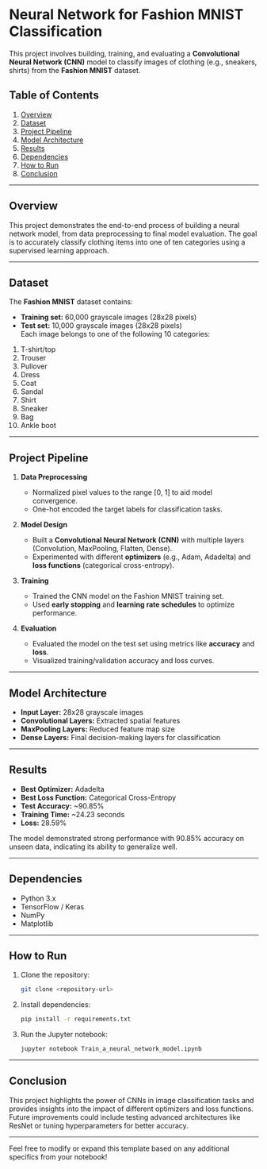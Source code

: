# Neural Network for Fashion MNIST Classification  

This project involves building, training, and evaluating a **Convolutional Neural Network (CNN)** model to classify images of clothing (e.g., sneakers, shirts) from the **Fashion MNIST** dataset.  

## Table of Contents  
1. [Overview](#overview)  
2. [Dataset](#dataset)  
3. [Project Pipeline](#project-pipeline)  
4. [Model Architecture](#model-architecture)  
5. [Results](#results)  
6. [Dependencies](#dependencies)  
7. [How to Run](#how-to-run)  
8. [Conclusion](#conclusion)  

---

## Overview  
This project demonstrates the end-to-end process of building a neural network model, from data preprocessing to final model evaluation. The goal is to accurately classify clothing items into one of ten categories using a supervised learning approach.  

---

## Dataset  
The **Fashion MNIST** dataset contains:
- **Training set:** 60,000 grayscale images (28x28 pixels)
- **Test set:** 10,000 grayscale images (28x28 pixels)  
Each image belongs to one of the following 10 categories:  
1. T-shirt/top  
2. Trouser  
3. Pullover  
4. Dress  
5. Coat  
6. Sandal  
7. Shirt  
8. Sneaker  
9. Bag  
10. Ankle boot  

---

## Project Pipeline  
1. **Data Preprocessing**  
   - Normalized pixel values to the range [0, 1] to aid model convergence.  
   - One-hot encoded the target labels for classification tasks.  

2. **Model Design**  
   - Built a **Convolutional Neural Network (CNN)** with multiple layers (Convolution, MaxPooling, Flatten, Dense).  
   - Experimented with different **optimizers** (e.g., Adam, Adadelta) and **loss functions** (categorical cross-entropy).  

3. **Training**  
   - Trained the CNN model on the Fashion MNIST training set.  
   - Used **early stopping** and **learning rate schedules** to optimize performance.  

4. **Evaluation**  
   - Evaluated the model on the test set using metrics like **accuracy** and **loss**.  
   - Visualized training/validation accuracy and loss curves.  

---

## Model Architecture  
- **Input Layer:** 28x28 grayscale images  
- **Convolutional Layers:** Extracted spatial features  
- **MaxPooling Layers:** Reduced feature map size  
- **Dense Layers:** Final decision-making layers for classification  

---

## Results  
- **Best Optimizer:** Adadelta  
- **Best Loss Function:** Categorical Cross-Entropy  
- **Test Accuracy:** ~90.85%  
- **Training Time:** ~24.23 seconds  
- **Loss:** 28.59%  

The model demonstrated strong performance with 90.85% accuracy on unseen data, indicating its ability to generalize well.  

---

## Dependencies  
- Python 3.x  
- TensorFlow / Keras  
- NumPy  
- Matplotlib  

---

## How to Run  
1. Clone the repository:  
   ```bash
   git clone <repository-url>
   ```  
2. Install dependencies:  
   ```bash
   pip install -r requirements.txt
   ```  
3. Run the Jupyter notebook:  
   ```bash
   jupyter notebook Train_a_neural_network_model.ipynb
   ```  

---

## Conclusion  
This project highlights the power of CNNs in image classification tasks and provides insights into the impact of different optimizers and loss functions. Future improvements could include testing advanced architectures like ResNet or tuning hyperparameters for better accuracy.  

---

Feel free to modify or expand this template based on any additional specifics from your notebook!
